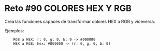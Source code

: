 # Reto #90 COLORES HEX Y RGB

Crea las funciones capaces de transformar colores HEX a RGB y viceversa.

Ejemplos:

        RGB a HEX: r: 0, g: 0, b: 0 -> #000000
        HEX a RGB: hex: #000000 -> (r: 0, g: 0, b: 0)
